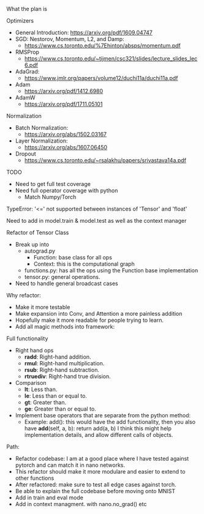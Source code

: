 What the plan is

Optimizers
- General Introduction: https://arxiv.org/pdf/1609.04747
- SGD: Nestorov, Momentum, L2, and Damp: 
    - https://www.cs.toronto.edu/%7Ehinton/absps/momentum.pdf
- RMSProp
    - https://www.cs.toronto.edu/~tijmen/csc321/slides/lecture_slides_lec6.pdf
- AdaGrad:
    - https://www.jmlr.org/papers/volume12/duchi11a/duchi11a.pdf
- Adam
    - https://arxiv.org/pdf/1412.6980
- AdamW
    - https://arxiv.org/pdf/1711.05101

Normalization
- Batch Normalization: 
    - https://arxiv.org/abs/1502.03167
- Layer Normalization:
    - https://arxiv.org/abs/1607.06450
- Dropout
    - https://www.cs.toronto.edu/~rsalakhu/papers/srivastava14a.pdf




TODO
- Need to get full test coverage
- Need full operator coverage with python
    - Match Numpy/Torch

TypeError: '<=' not supported between instances of 'Tensor' and 'float'


Need to add in model.train & model.test as well as the context manager


Refactor of Tensor Class
- Break up into
    - autograd.py
        - Function: base class for all ops
        - Context: this is the computational graph
    - functions.py: has all the ops using the Function base implementation
    - tensor.py: general operations.
- Need to handle general broadcast cases


Why refactor:
- Make it more testable
- Make expansion into Conv, and Attention a more painless addition
- Hopefully make it more readable for people trying to learn.
- Add all magic methods into framework: 


Full functionality
- Right hand ops
    - __radd__: Right-hand addition.
    - __rmul__: Right-hand multiplication.
    - __rsub__: Right-hand subtraction.
    - __rtruediv__: Right-hand true division.
- Comparison
    - __lt__: Less than.
    - __le__: Less than or equal to.
    - __gt__: Greater than.
    - __ge__: Greater than or equal to.
- Implement base operators that are separate from the python method: 
    - Example: add(): this would have the add functionality, then you also have __add__(self, a, b): return add(a, b) I think this might help implementation details, and allow different calls of objects.


Path:
- Refactor codebase: I am at a good place where I have tested against pytorch and can match it in nano networks.
- This refactor should make it more modulare and easier to extend to other functions
- After refactored: make sure to test all edge cases against torch.
- Be able to explain the full codebase before moving onto MNIST
- Add in train and eval mode
- Add in context managment. with nano.no_grad() etc